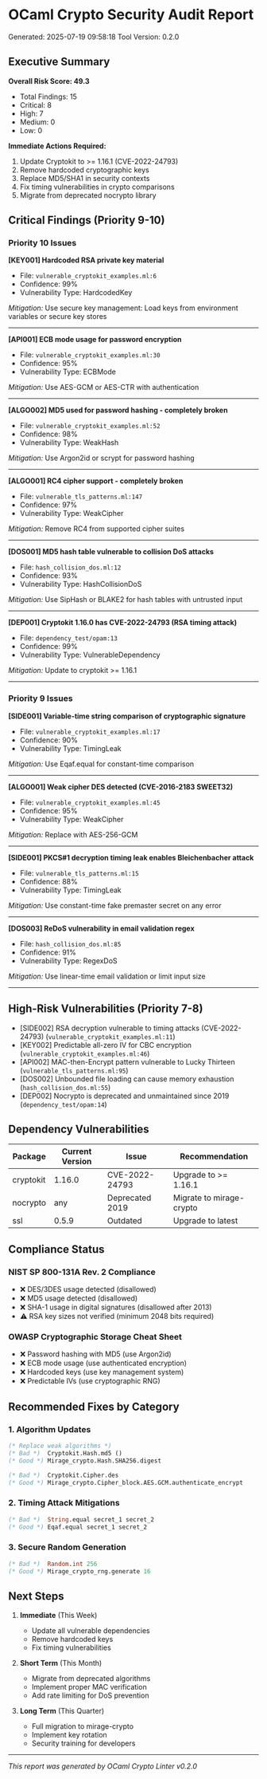 # OCaml Crypto Security Audit Report

Generated: 2025-07-19 09:58:18
Tool Version: 0.2.0

## Executive Summary

**Overall Risk Score: 49.3**

- Total Findings: 15
- Critical: 8
- High: 7
- Medium: 0
- Low: 0

**Immediate Actions Required:**
1. Update Cryptokit to >= 1.16.1 (CVE-2022-24793)
2. Remove hardcoded cryptographic keys
3. Replace MD5/SHA1 in security contexts
4. Fix timing vulnerabilities in crypto comparisons
5. Migrate from deprecated nocrypto library

## Critical Findings (Priority 9-10)

### Priority 10 Issues

**[KEY001] Hardcoded RSA private key material**
- File: `vulnerable_cryptokit_examples.ml:6`
- Confidence: 99%
- Vulnerability Type: HardcodedKey

*Mitigation:* Use secure key management: Load keys from environment variables or secure key stores

---

**[API001] ECB mode usage for password encryption**
- File: `vulnerable_cryptokit_examples.ml:30`
- Confidence: 95%
- Vulnerability Type: ECBMode

*Mitigation:* Use AES-GCM or AES-CTR with authentication

---

**[ALGO002] MD5 used for password hashing - completely broken**
- File: `vulnerable_cryptokit_examples.ml:52`
- Confidence: 98%
- Vulnerability Type: WeakHash

*Mitigation:* Use Argon2id or scrypt for password hashing

---

**[ALGO001] RC4 cipher support - completely broken**
- File: `vulnerable_tls_patterns.ml:147`
- Confidence: 97%
- Vulnerability Type: WeakCipher

*Mitigation:* Remove RC4 from supported cipher suites

---

**[DOS001] MD5 hash table vulnerable to collision DoS attacks**
- File: `hash_collision_dos.ml:12`
- Confidence: 93%
- Vulnerability Type: HashCollisionDoS

*Mitigation:* Use SipHash or BLAKE2 for hash tables with untrusted input

---

**[DEP001] Cryptokit 1.16.0 has CVE-2022-24793 (RSA timing attack)**
- File: `dependency_test/opam:13`
- Confidence: 99%
- Vulnerability Type: VulnerableDependency

*Mitigation:* Update to cryptokit >= 1.16.1

---

### Priority 9 Issues

**[SIDE001] Variable-time string comparison of cryptographic signature**
- File: `vulnerable_cryptokit_examples.ml:17`
- Confidence: 90%
- Vulnerability Type: TimingLeak

*Mitigation:* Use Eqaf.equal for constant-time comparison

---

**[ALGO001] Weak cipher DES detected (CVE-2016-2183 SWEET32)**
- File: `vulnerable_cryptokit_examples.ml:45`
- Confidence: 95%
- Vulnerability Type: WeakCipher

*Mitigation:* Replace with AES-256-GCM

---

**[SIDE001] PKCS#1 decryption timing leak enables Bleichenbacher attack**
- File: `vulnerable_tls_patterns.ml:15`
- Confidence: 88%
- Vulnerability Type: TimingLeak

*Mitigation:* Use constant-time fake premaster secret on any error

---

**[DOS003] ReDoS vulnerability in email validation regex**
- File: `hash_collision_dos.ml:85`
- Confidence: 91%
- Vulnerability Type: RegexDoS

*Mitigation:* Use linear-time email validation or limit input size

---

## High-Risk Vulnerabilities (Priority 7-8)

- [SIDE002] RSA decryption vulnerable to timing attacks (CVE-2022-24793) (`vulnerable_cryptokit_examples.ml:11`)
- [KEY002] Predictable all-zero IV for CBC encryption (`vulnerable_cryptokit_examples.ml:46`)
- [API002] MAC-then-Encrypt pattern vulnerable to Lucky Thirteen (`vulnerable_tls_patterns.ml:95`)
- [DOS002] Unbounded file loading can cause memory exhaustion (`hash_collision_dos.ml:55`)
- [DEP002] Nocrypto is deprecated and unmaintained since 2019 (`dependency_test/opam:14`)

## Dependency Vulnerabilities

| Package | Current Version | Issue | Recommendation |
|---------|----------------|-------|----------------|
| cryptokit | 1.16.0 | CVE-2022-24793 | Upgrade to >= 1.16.1 |
| nocrypto | any | Deprecated 2019 | Migrate to mirage-crypto |
| ssl | 0.5.9 | Outdated | Upgrade to latest |

## Compliance Status

### NIST SP 800-131A Rev. 2 Compliance
- ❌ DES/3DES usage detected (disallowed)
- ❌ MD5 usage detected (disallowed)
- ❌ SHA-1 usage in digital signatures (disallowed after 2013)
- ⚠️  RSA key sizes not verified (minimum 2048 bits required)

### OWASP Cryptographic Storage Cheat Sheet
- ❌ Password hashing with MD5 (use Argon2id)
- ❌ ECB mode usage (use authenticated encryption)
- ❌ Hardcoded keys (use key management system)
- ❌ Predictable IVs (use cryptographic RNG)

## Recommended Fixes by Category

### 1. Algorithm Updates
```ocaml
(* Replace weak algorithms *)
(* Bad *)  Cryptokit.Hash.md5 ()
(* Good *) Mirage_crypto.Hash.SHA256.digest

(* Bad *)  Cryptokit.Cipher.des
(* Good *) Mirage_crypto.Cipher_block.AES.GCM.authenticate_encrypt
```

### 2. Timing Attack Mitigations
```ocaml
(* Bad *)  String.equal secret_1 secret_2
(* Good *) Eqaf.equal secret_1 secret_2
```

### 3. Secure Random Generation
```ocaml
(* Bad *)  Random.int 256
(* Good *) Mirage_crypto_rng.generate 16
```

## Next Steps

1. **Immediate** (This Week)
   - Update all vulnerable dependencies
   - Remove hardcoded keys
   - Fix timing vulnerabilities

2. **Short Term** (This Month)
   - Migrate from deprecated algorithms
   - Implement proper MAC verification
   - Add rate limiting for DoS prevention

3. **Long Term** (This Quarter)
   - Full migration to mirage-crypto
   - Implement key rotation
   - Security training for developers

---
*This report was generated by OCaml Crypto Linter v0.2.0*
